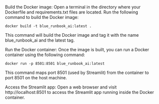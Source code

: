 Build the Docker image: Open a terminal in the directory where your Dockerfile and requirements.txt files are located. Run the following command to build the Docker image:

```docker build -t blue_runbook_ai:latest . ```

This command will build the Docker image and tag it with the name blue_runbook_ai and the latest tag.

Run the Docker container: Once the image is built, you can run a Docker container using the following command:

``` docker run -p 8501:8501 blue_runbook_ai:latest ```

This command maps port 8501 (used by Streamlit) from the container to port 8501 on the host machine.

Access the Streamlit app: Open a web browser and visit http://localhost:8501 to access the Streamlit app running inside the Docker container.
